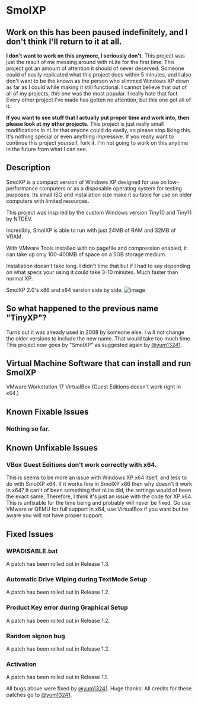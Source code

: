 # SmolXP

## Work on this has been paused indefinitely, and I don't think I'll return to it at all.
**I don't want to work on this anymore, I seriously don't.** This project was just the result of me messing around with nLite for the first time. This project got an amount of attention it should of never deserved. Someone could of easily replicated what this project does within 5 minutes, and I also don't want to be the known as the person who slimmed Windows XP down as far as I could while making it still functional. I cannot believe that out of all of my projects, *this one* was the most popular. I really hate that fact. Every other project I've made has gotten no attention, but this one got all of it.

**If you want to see stuff that I actually put proper time and work into, then please look at my other projects.** This project is just really small modifications in nLite that anyone could do easily, so please stop liking this. It's nothing special or even anything impressive. If you really want to continue this project yourself, fork it. I'm not going to work on this anytime in the future from what I can see.

## Description
SmolXP is a compact version of Windows XP designed for use on low-performance computers or as a disposable operating system for testing purposes. Its small ISO and installation size make it suitable for use on older computers with limited resources. 

This project was inspired by the custom Windows version Tiny10 and Tiny11 by NTDEV. 

Incredibly, SmolXP is able to run with just 24MB of RAM and 32MB of VRAM.

With VMware Tools installed with no pagefile and compression enabled, it can take up only 100-400MB of space on a 5GB storage medium.

Installation doesn't take long. I didn't time that but if I had to say depending on what specs your using it could take 3-10 minutes. Much faster than normal XP.


SmolXP 2.0's x86 and x64 version side by side.
![image](https://github.com/AFellowSpeedrunner/SmolXP/assets/73440604/bed5c63e-f998-444c-ae71-b810e71caadd)

## So what happened to the previous name "TinyXP"?
Turns out it was already used in 2008 by someone else. I will not change the older versions to include the new name. That would take too much time. This project now goes by "SmolXP" as suggested again by [@yum13241](https://github.com/yum13241).

## Virtual Machine Software that can install and run SmolXP
VMware Workstation 17
VirtualBox (Guest Editions doesn't work right in x64.)

## Known Fixable Issues
### Nothing so far.

## Known Unfixable Issues
### VBox Guest Editions don't work correctly with x64.
This is seems to be more an issue with Windows XP x64 itself, and less to do with SmolXP x64. If it works fine in SmolXP x86 then why doesn't it work in x64? It can't of been something that nLite did, the settings would of been the exact same. Therefore, I think it's just an issue with the code for XP x64. This is unfixable for the time being and probably will never be fixed. Go use VMware or QEMU for full support in x64, use VirtualBox if you want but be aware you will not have proper support.

## Fixed Issues
### WPADISABLE.bat
A patch has been rolled out in Release 1.3.

### Automatic Drive Wiping during TextMode Setup
A patch has been rolled out in Release 1.2.

### Product Key error during Graphical Setup
A patch has been rolled out in Release 1.2.

### Random signon bug
A patch has been rolled out in Release 1.2.

### Activation
A patch has been rolled out in Release 1.1.

All bugs above were fixed by [@yum13241](https://github.com/yum13241). Huge thanks! All credits for these patches go to [@yum13241](https://github.com/yum13241).
